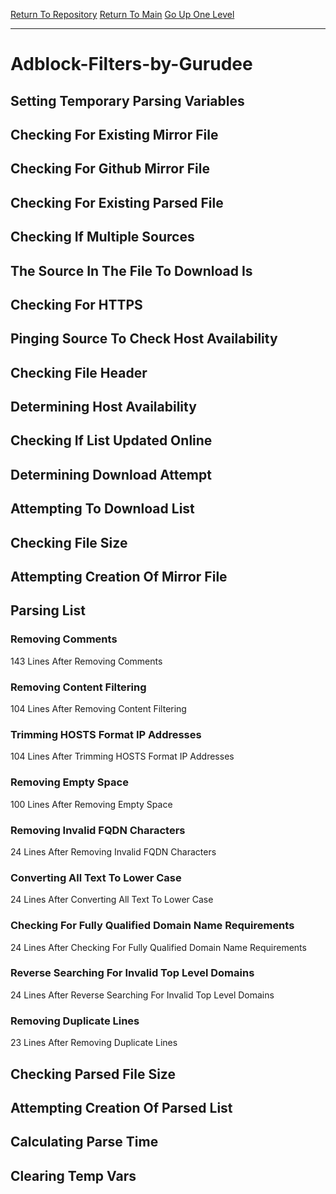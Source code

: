 [Return To Repository](https://github.com/deathbybandaid/piholeparser/)
[Return To Main](https://github.com/deathbybandaid/piholeparser/blob/master/RecentRunLogs/Mainlog.md)
[Go Up One Level](https://github.com/deathbybandaid/piholeparser/blob/master/RecentRunLogs/TopLevelScripts/30-Processing-Blacklists.md)
____________________________________
# Adblock-Filters-by-Gurudee
## Setting Temporary Parsing Variables
## Checking For Existing Mirror File
## Checking For Github Mirror File
## Checking For Existing Parsed File
## Checking If Multiple Sources
## The Source In The File To Download Is
## Checking For HTTPS
## Pinging Source To Check Host Availability
## Checking File Header
## Determining Host Availability
## Checking If List Updated Online
## Determining Download Attempt
## Attempting To Download List
## Checking File Size
## Attempting Creation Of Mirror File
## Parsing List
### Removing Comments
143 Lines After Removing Comments
### Removing Content Filtering
104 Lines After Removing Content Filtering
### Trimming HOSTS Format IP Addresses
104 Lines After Trimming HOSTS Format IP Addresses
### Removing Empty Space
100 Lines After Removing Empty Space
### Removing Invalid FQDN Characters
24 Lines After Removing Invalid FQDN Characters
### Converting All Text To Lower Case
24 Lines After Converting All Text To Lower Case
### Checking For Fully Qualified Domain Name Requirements
24 Lines After Checking For Fully Qualified Domain Name Requirements
### Reverse Searching For Invalid Top Level Domains
24 Lines After Reverse Searching For Invalid Top Level Domains
### Removing Duplicate Lines
23 Lines After Removing Duplicate Lines
## Checking Parsed File Size
## Attempting Creation Of Parsed List
## Calculating Parse Time
## Clearing Temp Vars
